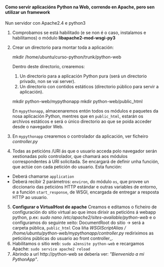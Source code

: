 ﻿#### Como servir aplicacións Python na Web, correndo en Apache, pero sen utilizar un framework

Nun servidor con Apache2.4 e python3

1.  Comprobamos se está habilitado (e se non é o caso, instalamos e habilitamos) o módulo **libapache2-mod-wsgi-py3**
2.  Crear un directorio para montar toda a aplicación:
    
    mkdir /home/ubuntu/curso-python/trunk/python-web
    
    Dentro deste directorio, crearemos:
    
    1.  Un directorio para a aplicación Python pura (será un directorio privado, non se vai server).
    2.  Un directorio con contidos estáticos (directorio público para servir a aplicación).
    
    mkdir python-web/mypythonapp
    mkdir python-web/public_html
    
    En `mypythonapp`, almacenaremos entón todos os módulos e paquetes da nosa aplicación Python, mentres que en `public_html`, estarán os archivos estáticos e será o único directorio ao que se poida acceder desde o navegador Web.
    
3.  En `mypythonapp` crearemos o controlador da aplicación, ver ficheiro *controller.py* 
4. Todas as peticións /URI ás que o usuario acceda polo navegador serán xestionadas polo controlador, que chamará aos módulos correspondentes á URI solicitada.
Se encargará de definir unha función, que actúe con cada petición do usuario. Esta función:
- Deberá chamarse  `application`
- Deberá recibir 2 parámetros:  `environ`, do módulo  `os`, que provee un diccionario das peticións HTTP estándar e outras variables de entorno, e a función  `start_response`, de WSGI, encargada de entregar a resposta HTTP ao usuario.
5. **Configurar o VirtualHost de apache**
Creamos e editamos o ficheiro de configuración do sitio virtual ao que imos dirixir as peticións á webapp python, p.ex:
      *sudo nano /etc/apache2/sites-available/python-web*
   e o configuramos do seguinte xeito:
     DocumentRoot do sitio -> será a carpeta pública, `public_html`
     Coa liña
      *WSGIScriptAlias / /home/ubuntu/python-web/mypythonapp/controller.py* 
      rediriximos as peticións públicas do usuario ao front controller_.
6. Habilitamos o sitio web:  `sudo a2ensite python-web` e recargamos Apache:  `sudo service apache2 reload`
7. Abrindo a url http://python-web se debería ver: _"Bienvenido a mi PythonApp"_.
